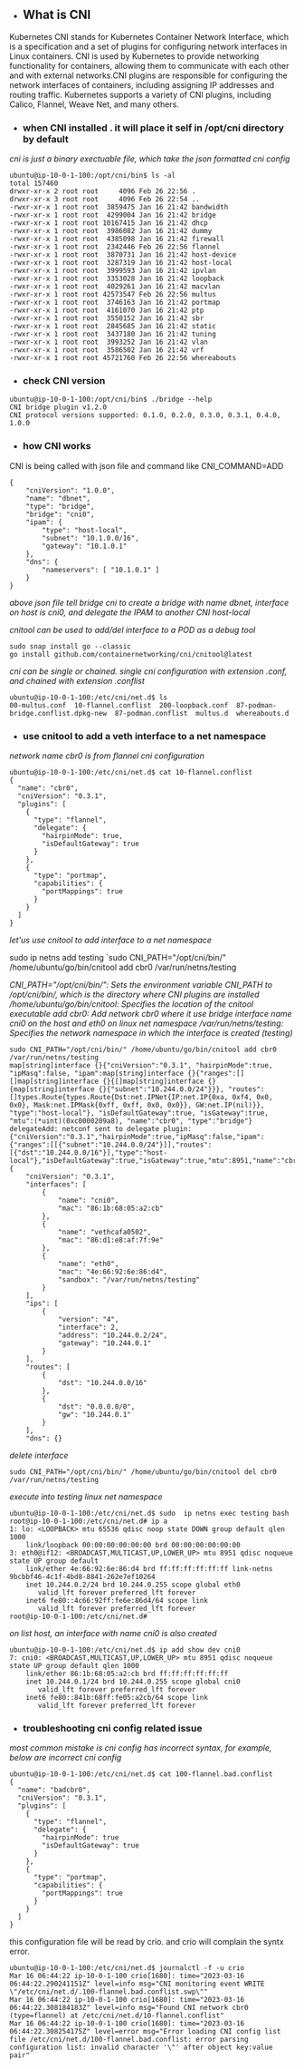 -  ## What is CNI

Kubernetes CNI stands for Kubernetes Container Network Interface, which is a specification and a set of plugins for configuring network interfaces in Linux containers. CNI is used by Kubernetes to provide networking functionality for containers, allowing them to communicate with each other and with external networks.CNI plugins are responsible for configuring the network interfaces of containers, including assigning IP addresses and routing traffic. Kubernetes supports a variety of CNI plugins, including Calico, Flannel, Weave Net, and many others.

- ### when CNI installed . it will place it self in /opt/cni directory by default
*cni is just a binary exectuable file, which take the json formatted cni config*

```
ubuntu@ip-10-0-1-100:/opt/cni/bin$ ls -al
total 157460
drwxr-xr-x 2 root root     4096 Feb 26 22:56 .
drwxr-xr-x 3 root root     4096 Feb 26 22:54 ..
-rwxr-xr-x 1 root root  3859475 Jan 16 21:42 bandwidth
-rwxr-xr-x 1 root root  4299004 Jan 16 21:42 bridge
-rwxr-xr-x 1 root root 10167415 Jan 16 21:42 dhcp
-rwxr-xr-x 1 root root  3986082 Jan 16 21:42 dummy
-rwxr-xr-x 1 root root  4385098 Jan 16 21:42 firewall
-rwxr-xr-x 1 root root  2342446 Feb 26 22:56 flannel
-rwxr-xr-x 1 root root  3870731 Jan 16 21:42 host-device
-rwxr-xr-x 1 root root  3287319 Jan 16 21:42 host-local
-rwxr-xr-x 1 root root  3999593 Jan 16 21:42 ipvlan
-rwxr-xr-x 1 root root  3353028 Jan 16 21:42 loopback
-rwxr-xr-x 1 root root  4029261 Jan 16 21:42 macvlan
-rwxr-xr-x 1 root root 42573547 Feb 26 22:56 multus
-rwxr-xr-x 1 root root  3746163 Jan 16 21:42 portmap
-rwxr-xr-x 1 root root  4161070 Jan 16 21:42 ptp
-rwxr-xr-x 1 root root  3550152 Jan 16 21:42 sbr
-rwxr-xr-x 1 root root  2845685 Jan 16 21:42 static
-rwxr-xr-x 1 root root  3437180 Jan 16 21:42 tuning
-rwxr-xr-x 1 root root  3993252 Jan 16 21:42 vlan
-rwxr-xr-x 1 root root  3586502 Jan 16 21:42 vrf
-rwxr-xr-x 1 root root 45721760 Feb 26 22:56 whereabouts

```

- ###  check CNI version 

```
ubuntu@ip-10-0-1-100:/opt/cni/bin$ ./bridge --help
CNI bridge plugin v1.2.0
CNI protocol versions supported: 0.1.0, 0.2.0, 0.3.0, 0.3.1, 0.4.0, 1.0.0
```

- ### how CNI works

CNI is being called with json file and command like CNI_COMMAND=ADD 

```
{
    "cniVersion": "1.0.0",
    "name": "dbnet",
    "type": "bridge",
    "bridge": "cni0",
    "ipam": {
        "type": "host-local",
        "subnet": "10.1.0.0/16",
        "gateway": "10.1.0.1"
    },
    "dns": {
        "nameservers": [ "10.1.0.1" ]
    }
}
```
*above json file tell bridge cni to create a bridge with name dbnet, interface on host is cni0, and delegate the IPAM to another CNI host-local*

*cnitool can be used to add/del interface to a POD as a debug tool*

```
sudo snap install go --classic
go install github.com/containernetworking/cni/cnitool@latest
```

*cni can be single or chained. single cni configuration with extension .conf, and chained with extension .conflist*

```
ubuntu@ip-10-0-1-100:/etc/cni/net.d$ ls
00-multus.conf  10-flannel.conflist  200-loopback.conf  87-podman-bridge.conflist.dpkg-new  87-podman.conflist  multus.d  whereabouts.d
```
- ###  use cnitool to add a veth interface to a net namespace 

*network name cbr0 is from flannel cni configuration*

```
ubuntu@ip-10-0-1-100:/etc/cni/net.d$ cat 10-flannel.conflist
{
  "name": "cbr0",
  "cniVersion": "0.3.1",
  "plugins": [
    {
      "type": "flannel",
      "delegate": {
        "hairpinMode": true,
        "isDefaultGateway": true
      }
    },
    {
      "type": "portmap",
      "capabilities": {
        "portMappings": true
      }
    }
  ]
}
```
*let'us use cnitool to add interface to a net namespace*

sudo ip netns add testing
`sudo CNI_PATH="/opt/cni/bin/" /home/ubuntu/go/bin/cnitool add cbr0 /var/run/netns/testing  


*CNI_PATH="/opt/cni/bin/": Sets the environment variable CNI_PATH to /opt/cni/bin/, which is the directory where CNI plugins are installed*
*/home/ubuntu/go/bin/cnitool: Specifies the location of the cnitool executable*
*add cbr0: Add network cbr0 where it use bridge interface name cni0 on the host and eth0 on linux net namespace*
*/var/run/netns/testing: Specifies the network namespace in which the interface is created (testing)*

```
sudo CNI_PATH="/opt/cni/bin/" /home/ubuntu/go/bin/cnitool add cbr0 /var/run/netns/testing  
map[string]interface {}{"cniVersion":"0.3.1", "hairpinMode":true, "ipMasq":false, "ipam":map[string]interface {}{"ranges":[][]map[string]interface {}{[]map[string]interface {}{map[string]interface {}{"subnet":"10.244.0.0/24"}}}, "routes":[]types.Route{types.Route{Dst:net.IPNet{IP:net.IP{0xa, 0xf4, 0x0, 0x0}, Mask:net.IPMask{0xff, 0xff, 0x0, 0x0}}, GW:net.IP(nil)}}, "type":"host-local"}, "isDefaultGateway":true, "isGateway":true, "mtu":(*uint)(0xc0000209a8), "name":"cbr0", "type":"bridge"}
delegateAdd: netconf sent to delegate plugin:
{"cniVersion":"0.3.1","hairpinMode":true,"ipMasq":false,"ipam":{"ranges":[[{"subnet":"10.244.0.0/24"}]],"routes":[{"dst":"10.244.0.0/16"}],"type":"host-local"},"isDefaultGateway":true,"isGateway":true,"mtu":8951,"name":"cbr0","type":"bridge"}{
    "cniVersion": "0.3.1",
    "interfaces": [
        {
            "name": "cni0",
            "mac": "86:1b:68:05:a2:cb"
        },
        {
            "name": "vethcafa0502",
            "mac": "86:d1:e8:af:7f:9e"
        },
        {
            "name": "eth0",
            "mac": "4e:66:92:6e:86:d4",
            "sandbox": "/var/run/netns/testing"
        }
    ],
    "ips": [
        {
            "version": "4",
            "interface": 2,
            "address": "10.244.0.2/24",
            "gateway": "10.244.0.1"
        }
    ],
    "routes": [
        {
            "dst": "10.244.0.0/16"
        },
        {
            "dst": "0.0.0.0/0",
            "gw": "10.244.0.1"
        }
    ],
    "dns": {}
```
*delete interface*
```
sudo CNI_PATH="/opt/cni/bin/" /home/ubuntu/go/bin/cnitool del cbr0 /var/run/netns/testing  
```

*execute into testing linux net namespace*

```
ubuntu@ip-10-0-1-100:/etc/cni/net.d$ sudo  ip netns exec testing bash
root@ip-10-0-1-100:/etc/cni/net.d# ip a
1: lo: <LOOPBACK> mtu 65536 qdisc noop state DOWN group default qlen 1000
    link/loopback 00:00:00:00:00:00 brd 00:00:00:00:00:00
3: eth0@if12: <BROADCAST,MULTICAST,UP,LOWER_UP> mtu 8951 qdisc noqueue state UP group default
    link/ether 4e:66:92:6e:86:d4 brd ff:ff:ff:ff:ff:ff link-netns 9bcbbf46-4c1f-4bd8-8841-262e7ef10264
    inet 10.244.0.2/24 brd 10.244.0.255 scope global eth0
       valid_lft forever preferred_lft forever
    inet6 fe80::4c66:92ff:fe6e:86d4/64 scope link
       valid_lft forever preferred_lft forever
root@ip-10-0-1-100:/etc/cni/net.d#
```
*on list host, an interface with name cni0 is also created*

```
ubuntu@ip-10-0-1-100:/etc/cni/net.d$ ip add show dev cni0
7: cni0: <BROADCAST,MULTICAST,UP,LOWER_UP> mtu 8951 qdisc noqueue state UP group default qlen 1000
    link/ether 86:1b:68:05:a2:cb brd ff:ff:ff:ff:ff:ff
    inet 10.244.0.1/24 brd 10.244.0.255 scope global cni0
       valid_lft forever preferred_lft forever
    inet6 fe80::841b:68ff:fe05:a2cb/64 scope link
       valid_lft forever preferred_lft forever

```

- ### troubleshooting cni config related issue

*most common mistake is cni config has incorrect syntax, for example, below are incorrect cni config*

```
ubuntu@ip-10-0-1-100:/etc/cni/net.d$ cat 100-flannel.bad.conflist
{
  "name": "badcbr0",
  "cniVersion": "0.3.1",
  "plugins": [
    {
      "type": "flannel",
      "delegate": {
        "hairpinMode": true
        "isDefaultGateway": true
      }
    },
    {
      "type": "portmap",
      "capabilities": {
        "portMappings": true
      }
    }
  ]
}
```

this configuration file will be read by crio. and crio will complain the syntx error. 

```
ubuntu@ip-10-0-1-100:/etc/cni/net.d$ journalctl -f -u crio
Mar 16 06:44:22 ip-10-0-1-100 crio[1680]: time="2023-03-16 06:44:22.290241151Z" level=info msg="CNI monitoring event WRITE         \"/etc/cni/net.d/.100-flannel.bad.conflist.swp\""
Mar 16 06:44:22 ip-10-0-1-100 crio[1680]: time="2023-03-16 06:44:22.308184183Z" level=info msg="Found CNI network cbr0 (type=flannel) at /etc/cni/net.d/10-flannel.conflist"
Mar 16 06:44:22 ip-10-0-1-100 crio[1680]: time="2023-03-16 06:44:22.308254175Z" level=error msg="Error loading CNI config list file /etc/cni/net.d/100-flannel.bad.conflist: error parsing configuration list: invalid character '\"' after object key:value pair"

```
